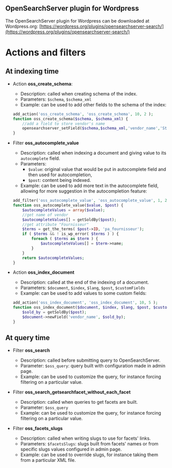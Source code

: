 ## OpenSearchServer plugin for Wordpress

The OpenSearchServer plugin for Wordpress can be downloaded at Wordpress.org: [https://wordpress.org/plugins/opensearchserver-search/](https://wordpress.org/plugins/opensearchserver-search/)

# Actions and filters

## At indexing time

* Action **oss_create_schema**:
    * Description: called when creating schema of the index.
    * Parameters: `$schema`, `$schema_xml`
    * Example: can be used to add other fields to the schema of the index:
    
    ```php
    add_action('oss_create_schema', 'oss_create_schema', 10, 2 );
    function oss_create_schema($schema, $schema_xml) {
        //add a field to store vendor's name
        opensearchserver_setField($schema,$schema_xml,'vendor_name','StandardAnalyzer','yes','yes','no','no','no');
    }   
    ```
    
* Filter **oss_autocomplete_value**
    * Description: called when indexing a document and giving value to its `autocomplete` field.
    * Parameters: 
        * `$value`: original value that would be put in autocomplete field and then used for autocompletion,
        * `$post`: content being indexed.
    * Example: can be used to add more text in the autocomplete field, allowing for more suggestion in the autocompletion feature:
    
    ```php
    add_filter('oss_autocomplete_value', 'oss_autocomplete_value', 1, 2);
    function oss_autocomplete_value($value, $post) {
        $autocompleteValues = array($value);  
        //get name of vendor
        $autocompleteValues[] = getSoldBy($post);
        //get attribute "Fournisseur"
        $terms = get_the_terms( $post->ID, 'pa_fournisseur');
        if ( $terms && ! is_wp_error( $terms ) ) {
            foreach ( $terms as $term ) {
                $autocompleteValues[] = $term->name;
            }
        }
        return $autocompleteValues;
    }
    ```
    
* Action **oss_index_document**
    * Description: called at the end of the indexing of a document.
    * Parameters: `$document`, `$index`, `$lang`, `$post`, `$customFields`
    * Example: can be used to add values to some custom fields:
    
    ```php
    add_action('oss_index_document', 'oss_index_document', 10, 5 );
    function oss_index_document($document, $index, $lang, $post, $customFields) {
        $sold_by = getSoldBy($post);
        $document->newField('vendor_name', $sold_by);
    }   
    ```

## At query time

* Filter **oss_search** 
    * Description: called before submitting query to OpenSearchServer.
    * Parameter: `$oss_query`: query built with configuration made in admin page.
    * Example: can be used to customize the query, for instance forcing filtering on a particular value.

* Filter **oss_search_getsearchfacet_without_each_facet**
    * Description: called when queries to get facets are built.
    * Parameter: `$oss_query`
    * Example: can be used to customize the query, for instance forcing filtering on a particular value.

* Filter **oss_facets_slugs**
    * Description: called when writing slugs to use for facets' links.
    * Parameters: `$facetsSlugs`: slugs built from facets' names or from specific slugs values configured in admin page.
    * Example: can be used to override slugs, for instance taking them from a particular XML file.

